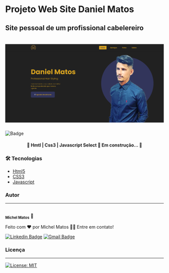 # Projeto Web Site Daniel Matos

## Site pessoal de um profissional cabelereiro

<h1 align="center">
    <a href="danielmatos.gear.host">
        <img alt="DanielMatos" title="#DanielMatos" src="./assets/banner.png" />
    </a>
</h1>

![Badge](https://img.shields.io/badge/Site-DanielMatos-%23DAA520?style=for-the-badge&logo=ghost)


<h4 align="center">
    🚧 Hmtl | Css3 | Javascript Select 🚀 Em construção... 🚧
</h4>

### 🛠 Tecnologias
- [Html5](________________)
- [CSS3](______________________)
- [Javascript](_______________________)

### Autor
---
<img style="border-radius: 50%;" src="https://avatars.githubusercontent.com/u/63553960?s=60&v=4" width="100px" alt=""/>
<br/>
<sub><b>Michel Matos</b></sub> 🚀

Feito com ❤️ por Michel Matos 👋🏽 Entre em contato!

[![Linkedin Badge](https://img.shields.io/badge/-Michel-blue?style=flat-square&logo=Linkedin&logoColor=white&link=https://www.linkedin.com/in/michel-matos-de-oliveira-a36056191/)](https://www.linkedin.com/in/michel-matos-de-oliveira-a36056191/)
[![Gmail Badge](https://img.shields.io/badge/-michel.mef@gmail.com-c14438?style=flat-square&logo=Gmail&logoColor=white&link=mailto:michel.mef@gmail.com)](mailto:michel.mef@gmail.com) 

### Licença
---
[![License: MIT](https://img.shields.io/badge/License-MIT-yellow.svg)](https://opensource.org/licenses/MIT)
